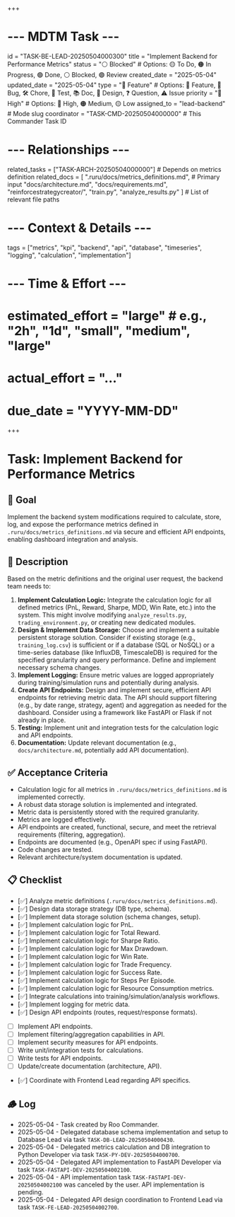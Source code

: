 +++
# --- MDTM Task ---
id = "TASK-BE-LEAD-20250504000300"
title = "Implement Backend for Performance Metrics"
status = "⚪ Blocked" # Options: 🟡 To Do, 🟠 In Progress, 🟢 Done, ⚪ Blocked, 🟣 Review
created_date = "2025-05-04"
updated_date = "2025-05-04"
type = "🌟 Feature" # Options: 🌟 Feature, 🐞 Bug, 🛠️ Chore, 🧪 Test, 📚 Doc, 📐 Design, ❓ Question, ⚠️ Issue
priority = "🔴 High" # Options: 🔴 High, 🟠 Medium, 🟡 Low
assigned_to = "lead-backend" # Mode slug
coordinator = "TASK-CMD-20250504000000" # This Commander Task ID
# --- Relationships ---
related_tasks = ["TASK-ARCH-20250504000000"] # Depends on metrics definition
related_docs = [
    ".ruru/docs/metrics_definitions.md", # Primary input
    "docs/architecture.md",
    "docs/requirements.md",
    "reinforcestrategycreator/",
    "train.py",
    "analyze_results.py"
    ] # List of relevant file paths
# --- Context & Details ---
tags = ["metrics", "kpi", "backend", "api", "database", "timeseries", "logging", "calculation", "implementation"]
# --- Time & Effort ---
# estimated_effort = "large" # e.g., "2h", "1d", "small", "medium", "large"
# actual_effort = "..."
# due_date = "YYYY-MM-DD"
+++

# Task: Implement Backend for Performance Metrics

## 🎯 Goal

Implement the backend system modifications required to calculate, store, log, and expose the performance metrics defined in `.ruru/docs/metrics_definitions.md` via secure and efficient API endpoints, enabling dashboard integration and analysis.

## 📖 Description

Based on the metric definitions and the original user request, the backend team needs to:

1.  **Implement Calculation Logic:** Integrate the calculation logic for all defined metrics (PnL, Reward, Sharpe, MDD, Win Rate, etc.) into the system. This might involve modifying `analyze_results.py`, `trading_environment.py`, or creating new dedicated modules.
2.  **Design & Implement Data Storage:** Choose and implement a suitable persistent storage solution. Consider if existing storage (e.g., `training_log.csv`) is sufficient or if a database (SQL or NoSQL) or a time-series database (like InfluxDB, TimescaleDB) is required for the specified granularity and query performance. Define and implement necessary schema changes.
3.  **Implement Logging:** Ensure metric values are logged appropriately during training/simulation runs and potentially during analysis.
4.  **Create API Endpoints:** Design and implement secure, efficient API endpoints for retrieving metric data. The API should support filtering (e.g., by date range, strategy, agent) and aggregation as needed for the dashboard. Consider using a framework like FastAPI or Flask if not already in place.
5.  **Testing:** Implement unit and integration tests for the calculation logic and API endpoints.
6.  **Documentation:** Update relevant documentation (e.g., `docs/architecture.md`, potentially add API documentation).

## ✅ Acceptance Criteria

*   Calculation logic for all metrics in `.ruru/docs/metrics_definitions.md` is implemented correctly.
*   A robust data storage solution is implemented and integrated.
*   Metric data is persistently stored with the required granularity.
*   Metrics are logged effectively.
*   API endpoints are created, functional, secure, and meet the retrieval requirements (filtering, aggregation).
*   Endpoints are documented (e.g., OpenAPI spec if using FastAPI).
*   Code changes are tested.
*   Relevant architecture/system documentation is updated.

## 📋 Checklist

*   [✅] Analyze metric definitions (`.ruru/docs/metrics_definitions.md`).
*   [✅] Design data storage strategy (DB type, schema).
*   [✅] Implement data storage solution (schema changes, setup).
*   [✅] Implement calculation logic for PnL.
*   [✅] Implement calculation logic for Total Reward.
*   [✅] Implement calculation logic for Sharpe Ratio.
*   [✅] Implement calculation logic for Max Drawdown.
*   [✅] Implement calculation logic for Win Rate.
*   [✅] Implement calculation logic for Trade Frequency.
*   [✅] Implement calculation logic for Success Rate.
*   [✅] Implement calculation logic for Steps Per Episode.
*   [✅] Implement calculation logic for Resource Consumption metrics.
*   [✅] Integrate calculations into training/simulation/analysis workflows.
*   [✅] Implement logging for metric data.
*   [✅] Design API endpoints (routes, request/response formats).
*   [ ] Implement API endpoints.
*   [ ] Implement filtering/aggregation capabilities in API.
*   [ ] Implement security measures for API endpoints.
*   [ ] Write unit/integration tests for calculations.
*   [ ] Write tests for API endpoints.
*   [ ] Update/create documentation (architecture, API).
*   [✅] Coordinate with Frontend Lead regarding API specifics.

## 🪵 Log

*   2025-05-04 - Task created by Roo Commander.
*   2025-05-04 - Delegated database schema implementation and setup to Database Lead via task `TASK-DB-LEAD-20250504000430`.
*   2025-05-04 - Delegated metrics calculation and DB integration to Python Developer via task `TASK-PY-DEV-20250504000700`.
*   2025-05-04 - Delegated API implementation to FastAPI Developer via task `TASK-FASTAPI-DEV-20250504002100`.
*   2025-05-04 - API implementation task `TASK-FASTAPI-DEV-20250504002100` was canceled by the user. API implementation is pending.
*   2025-05-04 - Delegated API design coordination to Frontend Lead via task `TASK-FE-LEAD-20250504002700`.
